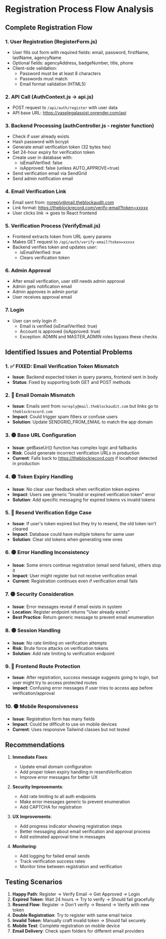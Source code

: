 # Registration Process Flow Analysis

## Complete Registration Flow

### 1. User Registration (RegisterForm.js)
- User fills out form with required fields: email, password, firstName, lastName, agencyName
- Optional fields: agencyAddress, badgeNumber, title, phone
- Client-side validation:
  - Password must be at least 8 characters
  - Passwords must match
  - Email format validation (HTML5)

### 2. API Call (AuthContext.js → api.js)
- POST request to `/api/auth/register` with user data
- API base URL: https://vasplegalassist.onrender.com/api

### 3. Backend Processing (authController.js - register function)
- Check if user already exists
- Hash password with bcrypt
- Generate email verification token (32 bytes hex)
- Set 24-hour expiry for verification token
- Create user in database with:
  - isEmailVerified: false
  - isApproved: false (unless AUTO_APPROVE=true)
- Send verification email via SendGrid
- Send admin notification email

### 4. Email Verification Link
- Email sent from: noreply@mail.theblockaudit.com
- Link format: https://theblockrecord.com/verify-email?token=xxxxx
- User clicks link → goes to React frontend

### 5. Verification Process (VerifyEmail.js)
- Frontend extracts token from URL query params
- Makes GET request to `/api/auth/verify-email?token=xxxxx`
- Backend verifies token and updates user:
  - isEmailVerified: true
  - Clears verification token

### 6. Admin Approval
- After email verification, user still needs admin approval
- Admin gets notification email
- Admin approves in admin portal
- User receives approval email

### 7. Login
- User can only login if:
  - Email is verified (isEmailVerified: true)
  - Account is approved (isApproved: true)
  - Exception: ADMIN and MASTER_ADMIN roles bypass these checks

## Identified Issues and Potential Problems

### 1. ✅ FIXED: Email Verification Token Mismatch
- **Issue**: Backend expected token in query params, frontend sent in body
- **Status**: Fixed by supporting both GET and POST methods

### 2. 🔴 Email Domain Mismatch
- **Issue**: Emails sent from `noreply@mail.theblockaudit.com` but links go to `theblockrecord.com`
- **Impact**: Could trigger spam filters or confuse users
- **Solution**: Update SENDGRID_FROM_EMAIL to match the app domain

### 3. 🟡 Base URL Configuration
- **Issue**: getBaseUrl() function has complex logic and fallbacks
- **Risk**: Could generate incorrect verification URLs in production
- **Current**: Falls back to https://theblockrecord.com if localhost detected in production

### 4. 🟡 Token Expiry Handling
- **Issue**: No clear user feedback when verification token expires
- **Impact**: Users see generic "Invalid or expired verification token" error
- **Solution**: Add specific messaging for expired tokens vs invalid tokens

### 5. 🔴 Resend Verification Edge Case
- **Issue**: If user's token expired but they try to resend, the old token isn't cleared
- **Impact**: Database could have multiple tokens for same user
- **Solution**: Clear old tokens when generating new ones

### 6. 🟡 Error Handling Inconsistency
- **Issue**: Some errors continue registration (email send failure), others stop it
- **Impact**: User might register but not receive verification email
- **Current**: Registration continues even if verification email fails

### 7. 🟡 Security Consideration
- **Issue**: Error messages reveal if email exists in system
- **Location**: Register endpoint returns "User already exists"
- **Best Practice**: Return generic message to prevent email enumeration

### 8. 🟡 Session Handling
- **Issue**: No rate limiting on verification attempts
- **Risk**: Brute force attacks on verification tokens
- **Solution**: Add rate limiting to verification endpoint

### 9. 🔴 Frontend Route Protection
- **Issue**: After registration, success message suggests going to login, but user might try to access protected routes
- **Impact**: Confusing error messages if user tries to access app before verification/approval

### 10. 🟡 Mobile Responsiveness
- **Issue**: Registration form has many fields
- **Impact**: Could be difficult to use on mobile devices
- **Current**: Uses responsive Tailwind classes but not tested

## Recommendations

1. **Immediate Fixes**:
   - Update email domain configuration
   - Add proper token expiry handling in resendVerification
   - Improve error messages for better UX

2. **Security Improvements**:
   - Add rate limiting to all auth endpoints
   - Make error messages generic to prevent enumeration
   - Add CAPTCHA for registration

3. **UX Improvements**:
   - Add progress indicator showing registration steps
   - Better messaging about email verification and approval process
   - Add estimated approval time in messages

4. **Monitoring**:
   - Add logging for failed email sends
   - Track verification success rates
   - Monitor time between registration and verification

## Testing Scenarios

1. **Happy Path**: Register → Verify Email → Get Approved → Login
2. **Expired Token**: Wait 24 hours → Try to verify → Should fail gracefully
3. **Resend Flow**: Register → Don't verify → Resend → Verify with new token
4. **Double Registration**: Try to register with same email twice
5. **Invalid Token**: Manually craft invalid token → Should fail securely
6. **Mobile Test**: Complete registration on mobile device
7. **Email Delivery**: Check spam folders for different email providers